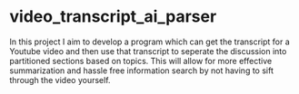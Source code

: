 # video_transcript_ai_parser
In this project I aim to develop a program which can get the transcript for a Youtube video and then use that transcript to seperate the discussion into partitioned sections based on topics. This will allow for more effective summarization and hassle free information search by not having to sift through the video yourself. 
